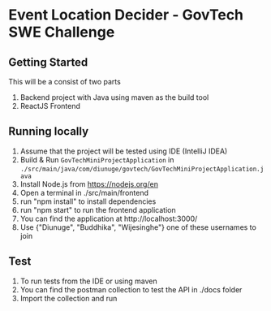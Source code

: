 # Event Location Decider - GovTech SWE Challenge
## Getting Started
This will be a consist of two parts
1. Backend project with Java using maven as the build tool 
2. ReactJS Frontend

## Running locally
1. Assume that the project will be tested using IDE (IntelliJ IDEA) 
2. Build & Run `GovTechMiniProjectApplication` in `./src/main/java/com/diunuge/govtech/GovTechMiniProjectApplication.java`
3. Install Node.js from https://nodejs.org/en
4. Open a terminal in ./src/main/frontend
5. run "npm install" to install dependencies  
6. run "npm start" to run the frontend application
7. You can find the application at http://localhost:3000/
8. Use {"Diunuge", "Buddhika", "Wijesinghe"} one of these usernames to join

## Test
1. To run tests from the IDE or using maven
2. You can find the postman collection to test the API in ./docs folder
3. Import the collection and run
